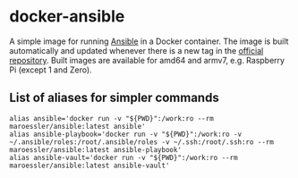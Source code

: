 # docker-ansible

A simple image for running [Ansible](https://www.ansible.com/) in a Docker container. The image is built automatically and updated whenever there is a new tag in the [official repository](https://github.com/ansible).
Built images are available for amd64 and armv7, e.g. Raspberry Pi (except 1 and Zero).

## List of aliases for simpler commands

```
alias ansible='docker run -v "${PWD}":/work:ro --rm maroessler/ansible:latest ansible'
alias ansible-playbook='docker run -v "${PWD}":/work:ro -v ~/.ansible/roles:/root/.ansible/roles -v ~/.ssh:/root/.ssh:ro --rm maroessler/ansible:latest ansible-playbook'
alias ansible-vault='docker run -v "${PWD}":/work:ro --rm maroessler/ansible:latest ansible-vault'
```
